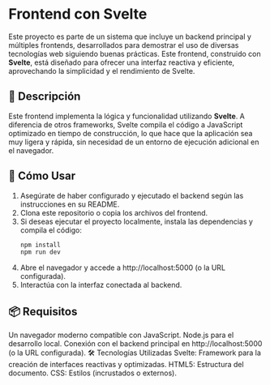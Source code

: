 # Frontend con Svelte

Este proyecto es parte de un sistema que incluye un backend principal y múltiples frontends, desarrollados para demostrar el uso de diversas tecnologías web siguiendo buenas prácticas. Este frontend, construido con **Svelte**, está diseñado para ofrecer una interfaz reactiva y eficiente, aprovechando la simplicidad y el rendimiento de Svelte.

## 📄 Descripción
Este frontend implementa la lógica y funcionalidad utilizando **Svelte**. A diferencia de otros frameworks, Svelte compila el código a JavaScript optimizado en tiempo de construcción, lo que hace que la aplicación sea muy ligera y rápida, sin necesidad de un entorno de ejecución adicional en el navegador.

## 🚀 Cómo Usar
1. Asegúrate de haber configurado y ejecutado el backend según las instrucciones en su README.  
2. Clona este repositorio o copia los archivos del frontend.  
3. Si deseas ejecutar el proyecto localmente, instala las dependencias y compila el código:
   ```bash
   npm install
   npm run dev
   ```
4. Abre el navegador y accede a http://localhost:5000 (o la URL configurada).
5. Interactúa con la interfaz conectada al backend.

## 📦 Requisitos
Un navegador moderno compatible con JavaScript.
Node.js para el desarrollo local.
Conexión con el backend principal en http://localhost:5000 (o la URL configurada).
🛠️ Tecnologías Utilizadas
Svelte: Framework para la creación de interfaces reactivas y optimizadas.
HTML5: Estructura del documento.
CSS: Estilos (incrustados o externos).